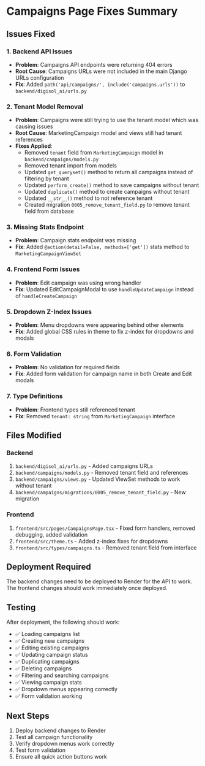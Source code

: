 # Campaigns Page Fixes Summary

## Issues Fixed

### 1. Backend API Issues
- **Problem**: Campaigns API endpoints were returning 404 errors
- **Root Cause**: Campaigns URLs were not included in the main Django URLs configuration
- **Fix**: Added `path('api/campaigns/', include('campaigns.urls'))` to `backend/digisol_ai/urls.py`

### 2. Tenant Model Removal
- **Problem**: Campaigns were still trying to use the tenant model which was causing issues
- **Root Cause**: MarketingCampaign model and views still had tenant references
- **Fixes Applied**:
  - Removed `tenant` field from `MarketingCampaign` model in `backend/campaigns/models.py`
  - Removed tenant import from models
  - Updated `get_queryset()` method to return all campaigns instead of filtering by tenant
  - Updated `perform_create()` method to save campaigns without tenant
  - Updated `duplicate()` method to create campaigns without tenant
  - Updated `__str__()` method to not reference tenant
  - Created migration `0005_remove_tenant_field.py` to remove tenant field from database

### 3. Missing Stats Endpoint
- **Problem**: Campaign stats endpoint was missing
- **Fix**: Added `@action(detail=False, methods=['get'])` stats method to `MarketingCampaignViewSet`

### 4. Frontend Form Issues
- **Problem**: Edit campaign was using wrong handler
- **Fix**: Updated EditCampaignModal to use `handleUpdateCampaign` instead of `handleCreateCampaign`

### 5. Dropdown Z-Index Issues
- **Problem**: Menu dropdowns were appearing behind other elements
- **Fix**: Added global CSS rules in theme to fix z-index for dropdowns and modals

### 6. Form Validation
- **Problem**: No validation for required fields
- **Fix**: Added form validation for campaign name in both Create and Edit modals

### 7. Type Definitions
- **Problem**: Frontend types still referenced tenant
- **Fix**: Removed `tenant: string` from `MarketingCampaign` interface

## Files Modified

### Backend
1. `backend/digisol_ai/urls.py` - Added campaigns URLs
2. `backend/campaigns/models.py` - Removed tenant field and references
3. `backend/campaigns/views.py` - Updated ViewSet methods to work without tenant
4. `backend/campaigns/migrations/0005_remove_tenant_field.py` - New migration

### Frontend
1. `frontend/src/pages/CampaignsPage.tsx` - Fixed form handlers, removed debugging, added validation
2. `frontend/src/theme.ts` - Added z-index fixes for dropdowns
3. `frontend/src/types/campaigns.ts` - Removed tenant field from interface

## Deployment Required

The backend changes need to be deployed to Render for the API to work. The frontend changes should work immediately once deployed.

## Testing

After deployment, the following should work:
- ✅ Loading campaigns list
- ✅ Creating new campaigns
- ✅ Editing existing campaigns
- ✅ Updating campaign status
- ✅ Duplicating campaigns
- ✅ Deleting campaigns
- ✅ Filtering and searching campaigns
- ✅ Viewing campaign stats
- ✅ Dropdown menus appearing correctly
- ✅ Form validation working

## Next Steps

1. Deploy backend changes to Render
2. Test all campaign functionality
3. Verify dropdown menus work correctly
4. Test form validation
5. Ensure all quick action buttons work
